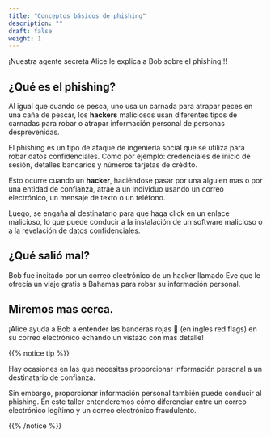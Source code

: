 ```yaml
---
title: "Conceptos básicos de phishing"
description: ""
draft: false
weight: 1
---
```


¡Nuestra agente secreta Alice le explica a Bob sobre el phishing!!!

## ¿Qué es el phishing?

Al igual que cuando se pesca, uno usa un carnada para atrapar peces en una caña de pescar, los **hackers** maliciosos usan diferentes tipos de carnadas para robar o atrapar información personal de personas desprevenidas.

El phishing es un tipo de ataque de ingeniería social que se utiliza para robar datos confidenciales. Como por ejemplo: credenciales de inicio de sesión, detalles bancarios y números tarjetas de crédito.

Esto ocurre cuando un **hacker**, haciéndose pasar por una alguien mas o por una entidad de confianza, atrae a un individuo usando un correo electrónico, un mensaje de texto o un teléfono.

Luego, se engaña al destinatario para que haga click en un enlace malicioso, lo que puede conducir a la instalación de un software malicioso o a la revelación de datos confidenciales.

## ¿Qué salió mal?

Bob fue incitado por un correo electrónico de un hacker llamado Eve que le ofrecía un viaje gratis a Bahamas para robar su información personal.

## Miremos mas cerca.

¡Alice ayuda a Bob a entender las banderas rojas 🚩 (en ingles red flags) en su correo electrónico echando un vistazo con mas detalle!

{{% notice tip %}}

Hay ocasiones en las que necesitas proporcionar información personal a un destinatario de confianza.

Sin embargo, proporcionar información personal también puede conducir al phishing. En este taller entenderemos cómo diferenciar entre un correo electrónico legítimo y un correo electrónico fraudulento.

{{% /notice %}}
